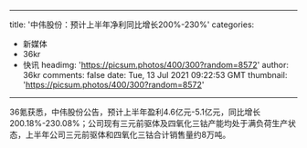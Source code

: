 
---
title: '中伟股份：预计上半年净利同比增长200%-230%'
categories: 
 - 新媒体
 - 36kr
 - 快讯
headimg: 'https://picsum.photos/400/300?random=8572'
author: 36kr
comments: false
date: Tue, 13 Jul 2021 09:22:53 GMT
thumbnail: 'https://picsum.photos/400/300?random=8572'
---

<div>   
36氪获悉，中伟股份公告，预计上半年盈利4.6亿元-5.1亿元，同比增长200.18%-230.08%；公司现有三元前驱体及四氧化三钴产能均处于满负荷生产状态，上半年公司三元前驱体和四氧化三钴合计销售量约8万吨。  
</div>
            